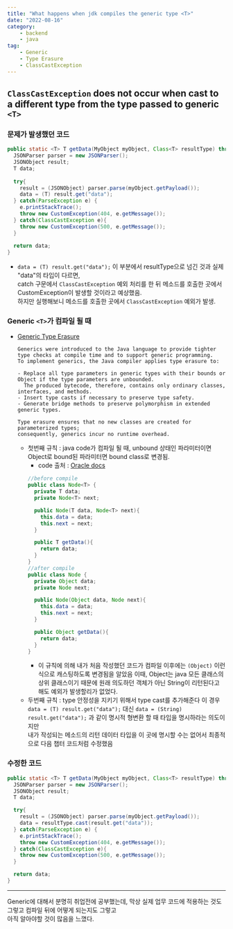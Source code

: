 ```yaml
---
title: "What happens when jdk compiles the generic type <T>"
date: "2022-08-16"
category: 
    - backend
    - java
tag: 
    - Generic
    - Type Erasure
    - ClassCastException
---
```


## `ClassCastException` does not occur when cast to a different type from the type passed to generic `<T>`
### 문제가 발생했던 코드
```java
public static <T> T getData(MyObject myObject, Class<T> resultType) throws CustomException{
  JSONParser parser = new JSONParser();
  JSONObject result;
  T data;
  
  try{
    result = (JSONObject) parser.parse(myObject.getPayload());
    data = (T) result.get("data");
  } catch(ParseException e) {
    e.printStackTrace();
    throw new CustomException(404, e.getMessage());
  } catch(ClassCastException e){
    throw new CustomException(500, e.getMessage());
  }
  
  return data;
}
```
- `data = (T) result.get("data");` 이 부분에서 resultType으로 넘긴 것과 실제 "data"의 타입이 다르면,  
  catch 구문에서 `ClassCastException` 예외 처리를 한 뒤 메소드를 호출한 곳에서 CustomException이 발생할 것이라고 예상했음.  
  하지만 실행해보니 메소드를 호출한 곳에서 `ClassCastException` 예외가 발생.

### Generic `<T>`가 컴파일 될 때
- [Generic Type Erasure](https://docs.oracle.com/javase/tutorial/java/generics/erasure.html)
  ```plain
  Generics were introduced to the Java language to provide tighter type checks at compile time and to support generic programming.  
  To implement generics, the Java compiler applies type erasure to:

  - Replace all type parameters in generic types with their bounds or Object if the type parameters are unbounded.
    The produced bytecode, therefore, contains only ordinary classes, interfaces, and methods.
  - Insert type casts if necessary to preserve type safety.
  - Generate bridge methods to preserve polymorphism in extended generic types.

  Type erasure ensures that no new classes are created for parameterized types;  
  consequently, generics incur no runtime overhead.
  ```
  - 첫번째 규칙 : java code가 컴파일 될 때, unbound 상태인 파라미터이면 Object로 bound된 파라미터면 bound class로 변경됨.  
    - code 출처 : [Oracle docs](https://docs.oracle.com/javase/tutorial/java/generics/genTypes.html)
    ```java
    //before compile
    public class Node<T> {
      private T data;
      private Node<T> next;

      public Node(T data, Node<T> next){
        this.data = data;
        this.next = next;
      }

      public T getData(){
        return data;
      }
    }
    //after compile
    public class Node {
      private Object data;
      private Node next;

      public Node(Object data, Node next){
        this.data = data;
        this.next = next;
      }

      public Object getData(){
        return data;
      }
    }
    ```
    - 이 규칙에 의해 내가 처음 작성했던 코드가 컴파일 이후에는 `(Object)` 이런식으로 캐스팅하도록 변경됨을 알았음
      이때, Object는 java 모든 클래스의 상위 클래스이기 때문에 원래 의도하던 객체가 아닌 String이 리턴된다고 해도 예외가 발생할리가 없었다.
  - 두번째 규칙 : type 안정성을 지키기 위해서 type cast를 추가해준다
  이 경우 `data = (T) result.get("data");` 대신 `data = (String) result.get("data");` 과 같이 명시적 형변환 할 때 타입을 명시하라는 의도이지만  
  내가 작성되는 메소드의 리턴 데이터 타입을 이 곳에 명시할 수는 없어서 최종적으로 다음 챕터 코드처럼 수정했음

### 수정한 코드
```java
public static <T> T getData(MyObject myObject, Class<T> resultType) throws CustomException{
  JSONParser parser = new JSONParser();
  JSONObject result;
  T data;

  try{
    result = (JSONObject) parser.parse(myObject.getPayload());
    data = resultType.cast(result.get("data"));
  } catch(ParseException e) {
    e.printStackTrace();
    throw new CustomException(404, e.getMessage());
  } catch(ClassCastException e){
    throw new CustomException(500, e.getMessage());
  }

  return data;
}
```
---
Generic에 대해서 분명히 취업전에 공부했는데, 막상 실제 업무 코드에 적용하는 것도 그렇고 컴파일 뒤에 어떻게 되는지도 그렇고  
아직 알아야할 것이 많음을 느꼈다.

